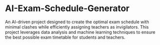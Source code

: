 # AI-Exam-Schedule-Generator
An AI-driven project designed to create the optimal exam schedule with minimal clashes while efficiently assigning teachers as invigilators. This project leverages data analysis and machine learning techniques to ensure the best possible exam timetable for students and teachers.
